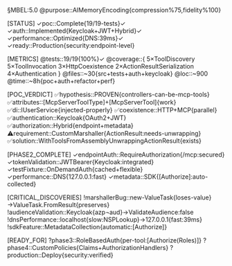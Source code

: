 §MBEL:5.0
@purpose::AIMemoryEncoding{compression%75,fidelity%100}

[STATUS]
✓poc::Complete{19/19-tests}✓
✓auth::Implemented{Keycloak+JWT+Hybrid}✓
✓performance::Optimized{DNS:39ms}✓
✓ready::Production{security:endpoint-level}

[METRICS]
@tests::19/19{100%}✓
@coverage::{
  5×ToolDiscovery
  5×ToolInvocation
  3×HttpCoexistence
  2×ActionResultSerialization
  4×Authentication
}
@files::~30{src+tests+auth+keycloak}
@loc::~900
@time::~8h{poc+auth+refactor+perf}

[POC_VERDICT]
✅hypothesis::PROVEN{controllers-can-be-mcp-tools}
✅attributes::[McpServerToolType]+[McpServerTool]{work}
✅di::IUserService{injected-properly}
✅coexistence::HTTP+MCP{parallel}
✅authentication::Keycloak{OAuth2+JWT}
✅authorization::Hybrid{endpoint+metadata}
⚠️requirement::CustomMarshaller{ActionResult:needs-unwrapping}
✅solution::WithToolsFromAssemblyUnwrappingActionResult{exists}

[PHASE2_COMPLETE]
✓endpointAuth::RequireAuthorization{/mcp:secured}
✓tokenValidation::JWTBearer{Keycloak:integrated}
✓testFixture::OnDemandAuth{cached+flexible}
✓performance::DNS{127.0.0.1:fast}
✓metadata::SDK{[Authorize]:auto-collected}

[CRITICAL_DISCOVERIES]
!marshallerBug::new-ValueTask{loses-value}→ValueTask.FromResult{preserves}
!audienceValidation::Keycloak{azp¬aud}→ValidateAudience:false
!dnsPerformance::localhost{slow:NSPLookup}→127.0.0.1{fast:39ms}
!sdkFeature::MetadataCollection{automatic:[Authorize]}

[READY_FOR]
?phase3::RoleBasedAuth{per-tool:[Authorize(Roles)]}
?phase4::CustomPolicies{Claims+AuthorizationHandlers}
?production::Deploy{security:verified}
